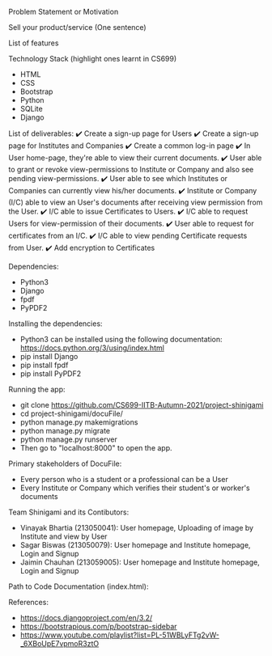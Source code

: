 Problem Statement or Motivation


Sell your product/service (One sentence)


List of features


Technology Stack (highlight ones learnt in CS699)
- HTML
- CSS
- Bootstrap
- Python
- SQLite
- Django


List of deliverables:
:heavy_check_mark: Create a sign-up page for Users
:heavy_check_mark: Create a sign-up page for Institutes and Companies
:heavy_check_mark: Create a common log-in page
:heavy_check_mark: In User home-page, they're able to view their current documents.
:heavy_check_mark: User able to grant or revoke view-permissions to Institute or Company and also see pending view-permissions.
:heavy_check_mark: User able to see which Institutes or Companies can currently view his/her documents.
:heavy_check_mark: Institute or Company (I/C) able to view an User's documents after receiving view permission from the User.
:heavy_check_mark: I/C able to issue Certificates to Users.
:heavy_check_mark: I/C able to request Users for view-permission of their documents.
:heavy_check_mark: User able to request for certificates from an I/C.
:heavy_check_mark: I/C able to view pending Certificate requests from User.
:heavy_check_mark: Add encryption to Certificates

Dependencies:
- Python3
- Django
- fpdf 
- PyPDF2

Installing the dependencies:
- Python3 can be installed using the following documentation: https://docs.python.org/3/using/index.html
- pip install Django
- pip install fpdf
- pip install PyPDF2

Running the app:
- git clone https://github.com/CS699-IITB-Autumn-2021/project-shinigami
- cd project-shinigami/docuFile/
- python manage.py makemigrations
- python manage.py migrate
- python manage.py runserver
- Then go to "localhost:8000" to open the app.

Primary stakeholders of DocuFile:
- Every person who is a student or a professional can be a User
- Every Institute or Company which verifies their student's or worker's documents

Team Shinigami and its Contibutors:
- Vinayak Bhartia (213050041): User homepage, Uploading of image by Institute and view by User <br />
- Sagar Biswas (213050079): User homepage and Institute homepage, Login and Signup <br />
- Jaimin Chauhan (213059005): User homepage and Institute homepage, Login and Signup <br />

Path to Code Documentation (index.html):


References:
- https://docs.djangoproject.com/en/3.2/
- https://bootstrapious.com/p/bootstrap-sidebar
- https://www.youtube.com/playlist?list=PL-51WBLyFTg2vW-_6XBoUpE7vpmoR3ztO
